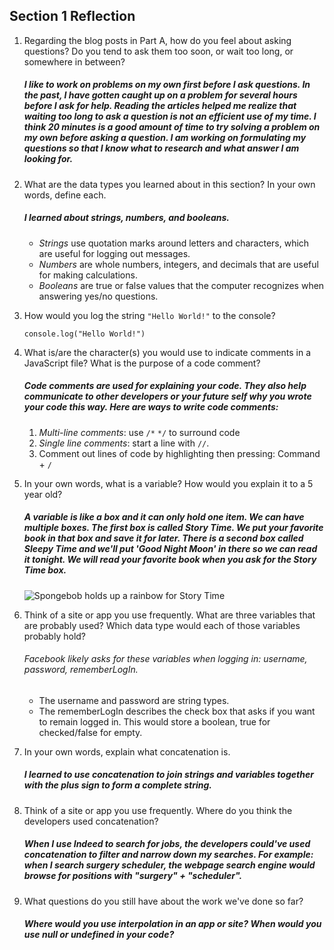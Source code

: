 ## Section 1 Reflection

1. Regarding the blog posts in Part A, how do you feel about asking questions? Do you tend to ask them too soon, or wait too long, or somewhere in between?
    ##### I like to work on problems on my own first before I ask questions. In the past, I have gotten caught up on a problem for several hours before I ask for help. Reading the articles helped me realize that waiting too long to ask a question is not an efficient use of my time. I think 20 minutes is a good amount of time to try solving a problem on my own before asking a question. I am working on formulating my questions so that I know what to research and what answer I am looking for. 
2. What are the data types you learned about in this section? In your own words, define each.
    ##### I learned about strings, numbers, and booleans. 
      * _Strings_ use quotation marks around letters and characters, which are useful for logging out messages. 
      * _Numbers_ are whole numbers, integers, and decimals that are useful for making calculations. 
      * _Booleans_ are true or false values that the computer recognizes when answering yes/no questions.
3. How would you log the string `"Hello World!"` to the console?
    ```
    console.log("Hello World!")
    ```
4. What is/are the character(s) you would use to indicate comments in a JavaScript file? What is the purpose of a code comment?
    ##### Code comments are used for explaining your code. They also help communicate to other developers or your future self why you wrote your code this way. Here are ways to write code comments:
    1. _Multi-line comments_: use `/*` `*/` to surround code
    2. _Single line comments_: start a line with `//`.
    3. Comment out lines of code by highlighting then pressing: Command + `/`
5. In your own words, what is a variable? How would you explain it to a 5 year old?
    ##### A variable is like a box and it can only hold one item. We can have multiple boxes. The first box is called Story Time. We put your favorite book in that box and save it for later. There is a second box called Sleepy Time and we'll put 'Good Night Moon' in there so we can read it tonight. We will read your favorite book when you ask for the Story Time box. 
    
    ![Spongebob holds up a rainbow for Story Time](https://www.memecreator.org/static/images/memes/5284356.jpg)
6. Think of a site or app you use frequently. What are three variables that are probably used? Which data type would each of those variables probably hold?
    ###### Facebook likely asks for these variables when logging in: username, password, rememberLogIn. 
      * The username and password are string types. 
      * The rememberLogIn describes the check box that asks if you want to remain logged in. This would store a boolean, true for checked/false for empty.
7. In your own words, explain what concatenation is.
    ##### I learned to use concatenation to join strings and variables together with the plus sign to form a complete string.
8. Think of a site or app you use frequently. Where do you think the developers used concatenation?
    ##### When I use Indeed to search for jobs, the developers could've used concatenation to filter and narrow down my searches. For example: when I search surgery scheduler, the webpage search engine would browse for positions with  "surgery" + "scheduler".
9. What questions do you still have about the work we've done so far? 
    ##### Where would you use interpolation in an app or site? When would you use null or undefined in your code? 